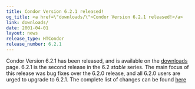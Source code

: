```yaml
---
title: Condor Version 6.2.1 released!
og_title: <a href=\"downloads/\">Condor Version 6.2.1 released!</a>
link: downloads/
date: 2001-04-01
layout: news
release_type: HTCondor
release_number: 6.2.1
---
```


Condor Version 6.2.1 has been released, and is available on the <a href="downloads/"> downloads</a> page. 6.2.1 is the second release in the 6.2 <i>stable</i> series. The main focus of this release was bug fixes over the 6.2.0 release, and all 6.2.0 users are urged to upgrade to 6.2.1. The complete list of changes can be found <a HREF="manual/latest-stable/9_Version_History.html">here</a>
